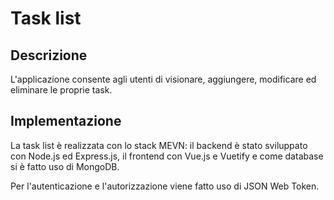 # Task list

## Descrizione
L'applicazione consente agli utenti di visionare, aggiungere, modificare ed eliminare le proprie task.

## Implementazione
La task list è realizzata con lo stack MEVN: il backend è stato sviluppato con Node.js ed Express.js, il frontend con Vue.js e Vuetify e come database si è fatto uso di MongoDB.

Per l'autenticazione e l'autorizzazione viene fatto uso di JSON Web Token.